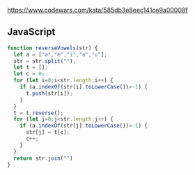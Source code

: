 https://www.codewars.com/kata/585db3e8eec141ce9a00008f

## JavaScript
```js
function reverseVowels(str) {
  let a = ["a","e","i","o","u"];
  str = str.split("");
  let t = [];
  let c = 0;
  for (let i=0;i<str.length;i++) {
    if (a.indexOf(str[i].toLowerCase())>-1) {
      t.push(str[i]);
    }
  }
  t = t.reverse();
  for (let j=0;j<str.length;j++) {
    if (a.indexOf(str[j].toLowerCase())>-1) {
      str[j] = t[c];
      c++;
    }
  }
  return str.join("")
}
```